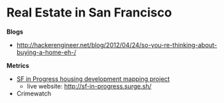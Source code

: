 # Real Estate in San Francisco

**Blogs**

 - http://hackerengineer.net/blog/2012/04/24/so-you-re-thinking-about-buying-a-home-eh-/

**Metrics**

 - [SF in Progress housing development mapping project](https://github.com/sfbrigade/San-Francisco-in-Progress) 
	 - live website: http://sf-in-progress.surge.sh/
 - Crimewatch
 
